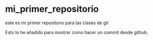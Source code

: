 # mi_primer_repositorio
este es mi primer repositorio para las clases de git

Esto lo he añadido para mostrar como hacer un commit desde github.
